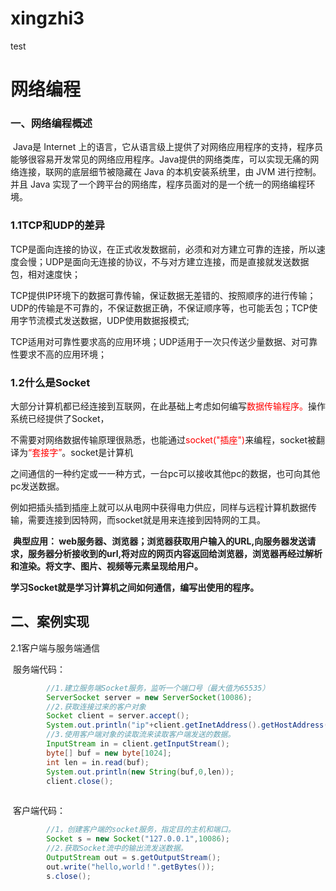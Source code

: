 # xingzhi3
test
# 网络编程

### 一、网络编程概述

​		Java是 Internet 上的语言，它从语言级上提供了对网络应用程序的支持，程序员能够很容易开发常见的网络应用程序。
​		Java提供的网络类库，可以实现无痛的网络连接，联网的底层细节被隐藏在 Java 的本机安装系统里，由 JVM 进行控制。并且 Java 实现了一个跨平台的网络库，程序员面对的是一个统一的网络编程环境。

### 1.1TCP和UDP的差异

​		TCP是面向连接的协议，在正式收发数据前，必须和对方建立可靠的连接，所以速度会慢；UDP是面向无连接的协议，不与对方建立连接，而是直接就发送数据包，相对速度快；

​		TCP提供IP环境下的数据可靠传输，保证数据无差错的、按照顺序的进行传输；UDP的传输是不可靠的，不保证数据正确，不保证顺序等，也可能丢包；
​		TCP使用字节流模式发送数据，UDP使用数据报模式; 

​		TCP适用对可靠性要求高的应用环境；UDP适用于一次只传送少量数据、对可靠性要求不高的应用环境；

### 1.2什么是Socket

​		大部分计算机都已经连接到互联网，在此基础上考虑如何编写<font color='red'>数据传输程序。</font>操作系统已经提供了Socket，

不需要对网络数据传输原理很熟悉，也能通过<font color='red'>socket("插座")</font>来编程，socket被翻译为<font color='red'>“套接字”</font>。socket是计算机

之间通信的一种约定或一一种方式，一台pc可以接收其他pc的数据，也可向其他pc发送数据。

​		例如把插头插到插座上就可以从电网中获得电力供应，同样与远程计算机数据传输，需要连接到因特网，而socket就是用来连接到因特网的工具。

​       **典型应用： web服务器、浏览器；浏览器获取用户输入的URL,向服务器发送请求，服务器分析接收到的url,将对应的网页内容返回给浏览器，浏览器再经过解析和渲染。将文字、图片、视频等元素呈现给用户。**

​	**学习Socket就是学习计算机之间如何通信，编写出使用的程序。**



## 二、案例实现

2.1客户端与服务端通信

​	服务端代码：

```java
		//1.建立服务端Socket服务，监听一个端口号（最大值为65535）
		ServerSocket server = new ServerSocket(10086);
		//2.获取连接过来的客户对象
		Socket client = server.accept();
		System.out.println("ip"+client.getInetAddress().getHostAddress());
		//3.使用客户端对象的读取流来读取客户端发送的数据。
		InputStream in = client.getInputStream();
		byte[] buf = new byte[1024];
		int len = in.read(buf);
		System.out.println(new String(buf,0,len));
		client.close();
		
```

​	客户端代码：

```java
		//1，创建客户端的socket服务，指定目的主机和端口。
		Socket s = new Socket("127.0.0.1",10086);
		//2.获取Socket流中的输出流发送数据。
		OutputStream out = s.getOutputStream();
		out.write("hello,world！".getBytes());
		s.close();
```

